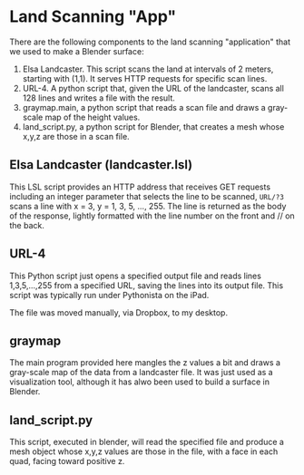 # Land Scanning "App"

There are the following components to the land scanning "application"
that we used to make a Blender surface:

1. Elsa Landcaster. This script scans the land at intervals of 2
   meters, starting with (1,1). It serves HTTP requests for specific
   scan lines.
2. URL-4. A python script that, given the URL of the landcaster, scans
   all 128 lines and writes a file with the result.
3. graymap.main, a python script that reads a scan file and draws a
   gray-scale map of the height values.
4. land_script.py, a python script for Blender, that creates a mesh
   whose x,y,z are those in a scan file.

## Elsa Landcaster (landcaster.lsl)

This LSL script provides an HTTP address that receives GET requests
including an integer parameter that selects the line to be scanned,
`URL/?3` scans a line with x = 3, y = 1, 3, 5, ..., 255. The line is
returned as the body of the response, lightly formatted with the line
number on the front and // on the back.

## URL-4

This Python script just opens a specified output file and reads lines
1,3,5,...,255 from a specified URL, saving the lines into its output
file. This script was typically run under Pythonista on the iPad.

The file was moved manually, via Dropbox, to my desktop.

## graymap

The main program provided here mangles the z values a bit and draws a
gray-scale map of the data from a landcaster file. It was just used as
a visualization tool, although it has alwo been used to build a
surface in Blender.

## land_script.py

This script, executed in blender, will read the specified file and
produce a mesh object whose x,y,z values are those in the file, with a
face in each quad, facing toward positive z.


